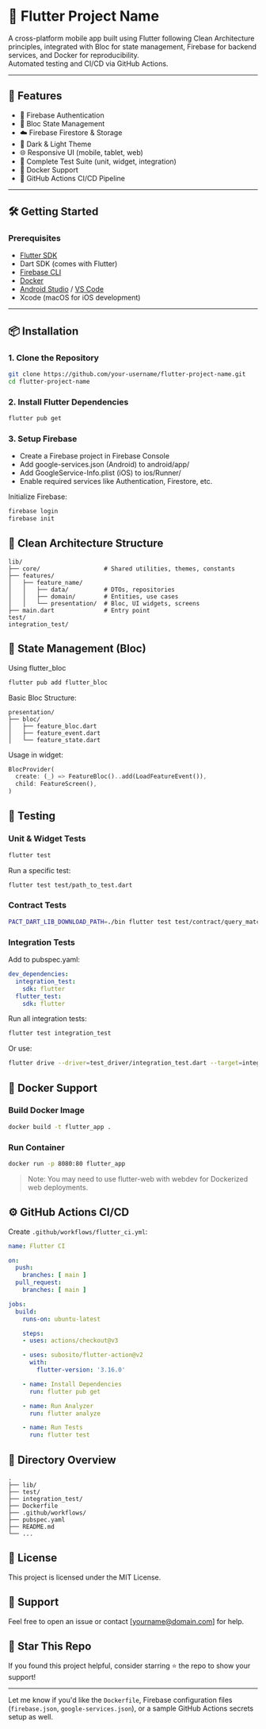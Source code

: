 # 📱 Flutter Project Name

A cross-platform mobile app built using Flutter following Clean Architecture principles, integrated with Bloc for state management, Firebase for backend services, and Docker for reproducibility.  
Automated testing and CI/CD via GitHub Actions.

---

## 🚀 Features

- 🔐 Firebase Authentication
- 🔄 Bloc State Management
- ☁️ Firebase Firestore & Storage
- 🌙 Dark & Light Theme
- 🌐 Responsive UI (mobile, tablet, web)
- 🧪 Complete Test Suite (unit, widget, integration)
- 🐳 Docker Support
- 🚀 GitHub Actions CI/CD Pipeline

---

## 🛠️ Getting Started

### Prerequisites

- [Flutter SDK](https://flutter.dev/docs/get-started/install)
- Dart SDK (comes with Flutter)
- [Firebase CLI](https://firebase.google.com/docs/cli)
- [Docker](https://www.docker.com/)
- [Android Studio](https://developer.android.com/studio) / [VS Code](https://code.visualstudio.com/)
- Xcode (macOS for iOS development)

---

## 📦 Installation

### 1. Clone the Repository

```bash
git clone https://github.com/your-username/flutter-project-name.git
cd flutter-project-name
```

### 2. Install Flutter Dependencies

```bash
flutter pub get
```

### 3. Setup Firebase

- Create a Firebase project in Firebase Console
- Add google-services.json (Android) to android/app/
- Add GoogleService-Info.plist (iOS) to ios/Runner/
- Enable required services like Authentication, Firestore, etc.

Initialize Firebase:

```bash
firebase login
firebase init
```

## 🧱 Clean Architecture Structure

```
lib/
├── core/                  # Shared utilities, themes, constants
├── features/
│   ├── feature_name/
│   │   ├── data/          # DTOs, repositories
│   │   ├── domain/        # Entities, use cases
│   │   └── presentation/  # Bloc, UI widgets, screens
├── main.dart              # Entry point
test/
integration_test/
```

## 🔄 State Management (Bloc)

Using flutter_bloc

```bash
flutter pub add flutter_bloc
```

Basic Bloc Structure:

```
presentation/
├── bloc/
│   ├── feature_bloc.dart
│   ├── feature_event.dart
│   └── feature_state.dart
```

Usage in widget:

```dart
BlocProvider(
  create: (_) => FeatureBloc()..add(LoadFeatureEvent()),
  child: FeatureScreen(),
)
```

## 🧪 Testing

### Unit & Widget Tests

```bash
flutter test
```

Run a specific test:

```bash
flutter test test/path_to_test.dart
```

### Contract Tests

```bash
PACT_DART_LIB_DOWNLOAD_PATH=./bin flutter test test/contract/query_matching_test.dart
```

### Integration Tests

Add to pubspec.yaml:

```yaml
dev_dependencies:
  integration_test:
    sdk: flutter
  flutter_test:
    sdk: flutter
```

Run all integration tests:

```bash
flutter test integration_test
```

Or use:

```bash
flutter drive --driver=test_driver/integration_test.dart --target=integration_test/app_test.dart
```

## 🐳 Docker Support
### Build Docker Image

```bash
docker build -t flutter_app .
```

### Run Container

```bash
docker run -p 8080:80 flutter_app
```

> Note: You may need to use flutter-web with webdev for Dockerized web deployments.

## ⚙️ GitHub Actions CI/CD

Create `.github/workflows/flutter_ci.yml`:

```yaml
name: Flutter CI

on:
  push:
    branches: [ main ]
  pull_request:
    branches: [ main ]

jobs:
  build:
    runs-on: ubuntu-latest

    steps:
    - uses: actions/checkout@v3

    - uses: subosito/flutter-action@v2
      with:
        flutter-version: '3.16.0'

    - name: Install Dependencies
      run: flutter pub get

    - name: Run Analyzer
      run: flutter analyze

    - name: Run Tests
      run: flutter test
```

## 📂 Directory Overview

```
.
├── lib/
├── test/
├── integration_test/
├── Dockerfile
├── .github/workflows/
├── pubspec.yaml
├── README.md
└── ...
```

## 📄 License

This project is licensed under the MIT License.

## 🙋 Support

Feel free to open an issue or contact [yourname@domain.com] for help.

## 🌟 Star This Repo

If you found this project helpful, consider starring ⭐ the repo to show your support!


---

Let me know if you'd like the `Dockerfile`, Firebase configuration files (`firebase.json`, `google-services.json`), or a sample GitHub Actions secrets setup as well.
